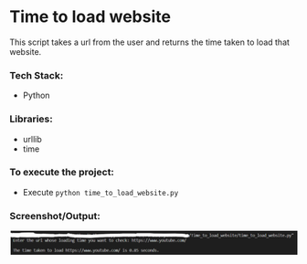 # Time to load website 
This script takes a url from the user and returns the time taken to load that website.

### Tech Stack:
+ Python

### Libraries:
+ urllib
+ time

### To execute the project:
+ Execute `python time_to_load_website.py`

### Screenshot/Output:
![Screenshot of the Output](op1.png)